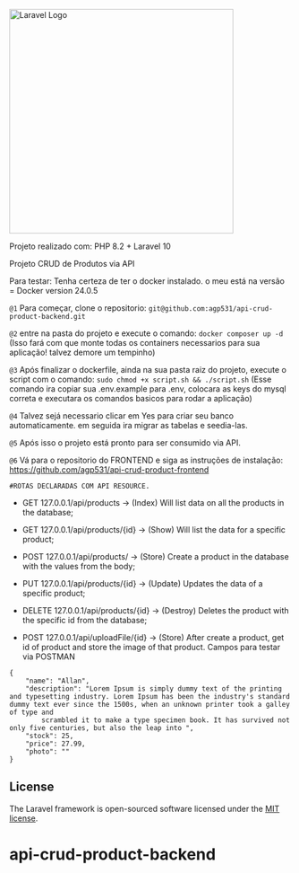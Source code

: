 <p><a href="https://laravel.com" target="_blank"><img src="https://raw.githubusercontent.com/laravel/art/master/logo-lockup/5%20SVG/2%20CMYK/1%20Full%20Color/laravel-logolockup-cmyk-red.svg" width="400" alt="Laravel Logo"></a></p>

Projeto realizado com: PHP 8.2 + Laravel 10

Projeto CRUD de Produtos via API

Para testar: Tenha certeza de ter o docker instalado. o meu está na versão = Docker version 24.0.5

```@1``` Para começar, clone o repositorio: ```git@github.com:agp531/api-crud-product-backend.git```

```@2``` entre na pasta do projeto e execute o comando: ```docker composer up -d ``` (Isso fará com que monte todas os containers necessarios para sua aplicação! talvez demore um tempinho)

```@3``` Após finalizar o dockerfile, ainda na sua pasta raiz do projeto, execute o script com o comando: ```sudo chmod +x script.sh && ./script.sh``` (Esse comando ira copiar sua .env.example para .env, colocara as keys do mysql correta e executara os comandos basicos para rodar a aplicação)

```@4``` Talvez sejá necessario clicar em Yes para criar seu banco automaticamente. em seguida ira migrar as tabelas e seedia-las.

```@5``` Após isso o projeto está pronto para ser consumido via API.

```@6``` Vá para o repositorio do FRONTEND e siga as instruções de instalação: https://github.com/agp531/api-crud-product-frontend


```#ROTAS DECLARADAS COM API RESOURCE.```

* GET 127.0.0.1/api/products -> (Index) Will list data on all the products in the database;
* GET 127.0.0.1/api/products/{id} -> (Show) Will list the data for a specific product;
* POST 127.0.0.1/api/products/ -> (Store) Create a product in the database with the values from the body;
* PUT 127.0.0.1/api/products/{id} -> (Update) Updates the data of a specific product;
* DELETE 127.0.0.1/api/products/{id} -> (Destroy) Deletes the product with the specific id from the database;

* POST 127.0.0.1/api/uploadFile/{id} -> (Store) After create a product, get id of product and store the image of that product.
Campos para testar via POSTMAN
```
{
    "name": "Allan",
    "description": "Lorem Ipsum is simply dummy text of the printing and typesetting industry. Lorem Ipsum has been the industry's standard dummy text ever since the 1500s, when an unknown printer took a galley of type and
        scrambled it to make a type specimen book. It has survived not only five centuries, but also the leap into ",
    "stock": 25,
    "price": 27.99,
    "photo": ""
}
```

## License

The Laravel framework is open-sourced software licensed under the [MIT license](https://opensource.org/licenses/MIT).
# api-crud-product-backend
